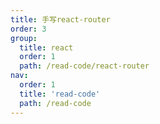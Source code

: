 ```yaml
---
title: 手写react-router
order: 3
group:
  title: react
  order: 1
  path: /read-code/react-router
nav:
  order: 1
  title: 'read-code'
  path: /read-code
---
```

